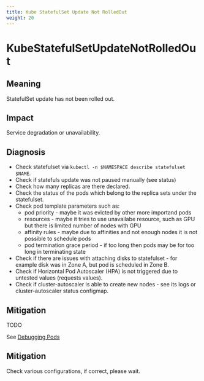 ```yaml
---
title: Kube StatefulSet Update Not RolledOut
weight: 20
---
```


# KubeStatefulSetUpdateNotRolledOut

## Meaning

StatefulSet update has not been rolled out.

## Impact

Service degradation or unavailability.

## Diagnosis

- Check statefulset via `kubectl -n $NAMESPACE describe statefulset $NAME`.
- Check if statefuls update was not paused manually (see status)
- Check how many replicas are there declared.
- Check the status of the pods which belong to the replica sets under the
  statefulset.
- Check pod template parameters such as:
  - pod priority - maybe it was evicted by other more importand pods
  - resources - maybe it tries to use unavailabe resource, such as GPU but
    there is limited number of nodes with GPU
  - affinity rules - maybe due to affinities and not enough nodes it is
    not possible to schedule pods
  - pod termination grace period - if too long then pods may be for too long
    in terminating state
- Check if there are issues with attaching disks to statefulset - for example
  disk was in Zone A, but pod is scheduled in Zone B.
- Check if Horizontal Pod Autoscaler (HPA) is not triggered due to untested
  values (requests values).
- Check if cluster-autoscaler is able to create new nodes - see its logs or
  cluster-autoscaler status configmap.

## Mitigation

TODO

See [Debugging Pods](https://kubernetes.io/docs/tasks/debug-application-cluster/debug-application/#debugging-pods)

## Mitigation
Check various configurations, if correct, please wait.